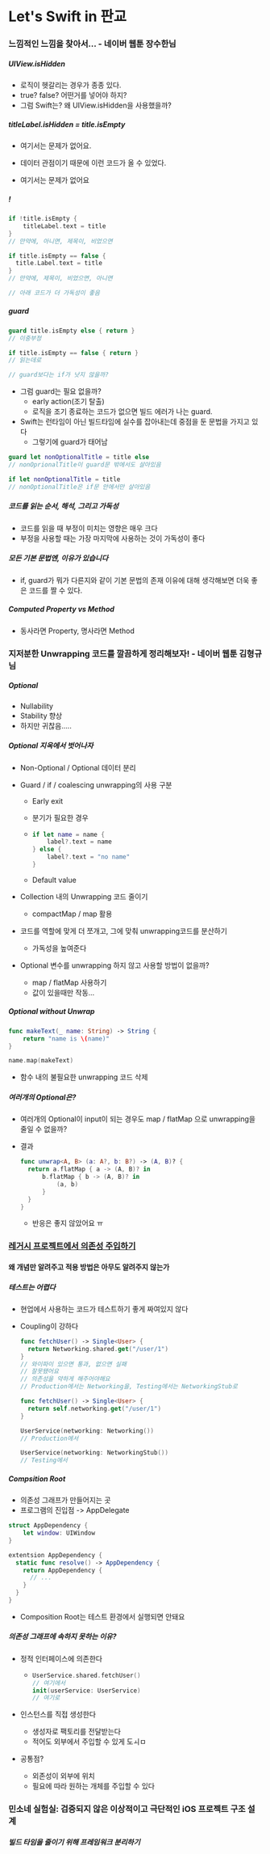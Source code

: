 # Let's Swift in 판교


### 느낌적인 느낌을 찾아서... 	- 네이버 웹툰 장수한님

##### UIView.isHidden

- 로직이 헷갈리는 경우가 종종 있다.
- true? false? 어떤거를 넣어야 하지?
- 그럼 Swift는? 왜 UIView.isHidden을 사용했을까?

##### titleLabel.isHidden = title.isEmpty

- 여기서는 문제가 없어요.
- 데이터 관점이기 때문에 이런 코드가 올 수 있었다.

- 여기서는 문제가 없어요

##### !

~~~swift
if !title.isEmpty {
	titleLabel.text = title
}
// 만약에, 아니면, 제목이, 비었으면

if title.isEmpty == false {
  title.Label.text = title
}
// 만약에, 제목이, 비었으면, 아니면

// 아래 코드가 더 가독성이 좋음
~~~

##### guard

~~~swift
guard title.isEmpty else { return }
// 이중부정

if title.isEmpty == false { return }
// 읽는데로

// guard보다는 if가 낫지 않을까?
~~~

- 그럼 guard는 필요 없을까?
  - early action(조기 탈출)
  - 로직을 조기 종료하는 코드가 없으면 빌드 에러가 나는 guard.
- Swift는 런타임이 아닌 빌드타임에 실수를 잡아내는데 중점을 둔 문법을 가지고 있다
  - 그렇기에 guard가 태어남

~~~swift
guard let nonOptionalTitle = title else
// nonOprionalTitle이 guard문 밖에서도 살아있음

if let nonOptionalTitle = title
// nonOptionalTitle은 if문 안에서만 살아있음
~~~

##### 코드를 읽는 순서, 해석, 그리고 가독성

- 코드를 읽을 때 부정이 미치는 영향은 매우 크다
- 부정을 사용할 때는 가장 마지막에 사용하는 것이 가독성이 좋다

##### 모든 기본 문법엔, 이유가 있습니다

- if, guard가 뭐가 다른지와 같이 기본 문법의 존재 이유에 대해 생각해보면 더욱 좋은 코드를 짤 수 있다.

##### Computed Property vs Method

- 동사라면 Property, 명사라면 Method

### 지저분한 Unwrapping 코드를 깔끔하게 정리해보자! - 네이버 웹툰 김형규님

##### Optional

- Nullability
- Stability 향상
- 하지만 귀찮음.....

##### Optional 지옥에서 벗어나자

- Non-Optional / Optional 데이터 분리

- Guard / if / coalescing unwrapping의 사용 구분

  - Early exit

  - 분기가 필요한 경우

  - ~~~swift
    if let name = name {
    	label?.text = name
    } else {
    	label?.text = "no name"
    }
    ~~~

  - Default value

- Collection 내의 Unwrapping 코드 줄이기

  - compactMap / map 활용

- 코드를 역할에 맞게 더 쪼개고, 그에 맞춰 unwrapping코드를 분산하기

  - 가독성을 높여준다

- Optional 변수를 unwrapping 하지 않고 사용할 방법이 없을까?

  - map / flatMap 사용하기
  - 값이 있을때만 작동...

##### Optional without Unwrap

~~~swift
func makeText(_ name: String) -> String {
	return "name is \(name)"
}

name.map(makeText)
~~~

- 함수 내의 불필요한 unwrapping 코드 삭제

##### 여러개의 Optional은?

- 여러개의 Optional이 input이 되는 경우도 map / flatMap 으로 unwrapping을 줄일 수 없을까?

- 결과

  ~~~swift
  func unwrap<A, B> (a: A?, b: B?) -> (A, B)? {
  	return a.flatMap { a -> (A, B)? in
  		b.flatMap { b -> (A, B)? in
  			(a, b)
  		}
  	}
  }
  ~~~

  - 반응은 좋지 않았어요 ㅠ

### [레거시 프로젝트에서 의존성 주입하기](https://github.com/devxoul/Pure)

#### 왜 개념만 알려주고 적용 방법은 아무도 알려주지 않는가

##### 테스트는 어렵다

- 현업에서 사용하는 코드가 테스트하기 좋게 짜여있지 않다

- Coupling이 강하다

  ~~~swift
  func fetchUser() -> Single<User> {
  	return Networking.shared.get("/user/1")
  }
  // 와이파이 있으면 통과, 없으면 실패
  // 잘못됐어요
  // 의존성을 약하게 해주어야해요
  // Production에서는 Networking을, Testing에서는 NetworkingStub로
  
  func fetchUser() -> Single<User> {
  	return self.networking.get("/user/1")
  }
  
  UserService(networking: Networking())
  // Production에서
  
  UserService(networking: NetworkingStub())
  // Testing에서
  ~~~

##### Compsition Root

- 의존성 그래프가 만들어지는 곳
- 프로그램의 진입점 -> AppDelegate

~~~swift
struct AppDependency {
	let window: UIWindow
}

extentsion AppDependency {
  static func resolve() -> AppDependency {
    return AppDependency {
      // ...
    }
  }
}
~~~

- Composition Root는 테스트 환경에서 실행되면 안돼요

##### 의존성 그래프에 속하지 못하는 이유?

- 정적 인터페이스에 의존한다

  - ~~~swift
    UserService.shared.fetchUser()
    // 여기에서
    init(userService: UserService)
    // 여기로
    ~~~

- 인스턴스를 직접 생성한다

  - 생성자로 팩토리를 전달받는다
  - 적어도 외부에서 주입할 수 있게 도ㅚㅁ

- 공통점?

  - 외존성이 외부에 위치
  - 필요에 따라 원하는 개체를 주입할 수 있다

### 민소네 실험실: 검증되지 않은 이상적이고 극단적인 iOS 프로젝트 구조 설계

##### 빌드 타임을 줄이기 위해 프레임워크 분리하기
